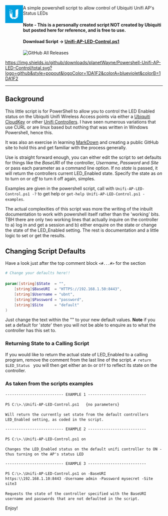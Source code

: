 <img align="left" src="images/UBNTLogo.png" style="margin-bottom: 100px">
A simple powershell script to allow control of Ubiquiti Unifi AP's Status LEDs

#### Note - This is a personally created script NOT created by Ubiquiti but posted here for reference, and is free to use.

#### Download Script -> [Unifi-AP-LED-Control.ps1](Unifi-AP-LED-Control.ps1)
![GitHub All Releases](https://img.shields.io/github/forks/planetWayne/Powershell-Unifi-AP-LED-Control.svg?logo=github&logoColor=1DA1F2&style=popout&colorA=blueviolet&colorB=1DA1F2)


https://img.shields.io/github/downloads/planetWayne/Powershell-Unifi-AP-LED-Control/total.svg?logo=github&style=popout&logoColor=1DA1F2&colorA=blueviolet&colorB=1DA1F2

---------
## Background

This little script is for PowerShell to allow you to control the LED Enabled status on the Ubiquiti Unifi Wireless Access points via either a [Ubiquiti CloudKey](https://www.ui.com/unifi/unifi-cloud-key/) or other [Unifi Controllers](https://www.ui.com/software/). I have seen numerous variations that use CURL or are linux based but nothing that was written in Windows Powershell, hence this.

It was also an exercise in learning [MarkDown](https://daringfireball.net/projects/markdown/) and creating a public GitHub site to hold this and get familiar with the process generally.

Use is straight forward enough, you can either edit the script to set defaults for things like the _BaseURI_ of the controller, _Username_, _Password_ and _Site_ or pass each parameter as a command line option. If no _state_ is passed, it will return the controllers current LED_Enabled state. Specify the state as _on_ to turn on or _off_ to turn it off again, simples.

Examples are given in the powershell script, call with `Unifi-AP-LED-Control.ps1 -?` to get help or `get-help Unifi-AP-LED-Control.ps1 -examples`.


The actual complexities of this script was more the writing of the inbuilt documentation to work with powershell itself rather than the 'working' bits. TBH there are only two working lines that actually inquire on the controller to a) log in and get a session and b) either enquire on the state or change the state of the LED_Enabled setting. The rest is documentation and a little logic to set or get the results.

## Changing Script Defaults
Have a look just after the top comment block `<#...#>` for the section

```PowerShell
# Change your defaults here!!

param([string]$State  = "",
    [string]$BaseURI  = "HTTPS://192.168.1.50:8443",
    [string]$Username = "ubnt",
    [string]$Password = "password",
    [string]$Site     = "default"
)
```

Just change the text within the "" to your new default values. **Note** if you set a default for  '_state_' then you will not be able to enquire as to what the controller has this set to.

### Returning State to a Calling Script
If you would like to return the actual state of LED_Enabled to a calling program, remove the comment from the last line of the script. `# return $LED_Status ` you will then get either an `On` or `Off` to reflect its state on the controller.

### As taken from the scripts examples

```
-------------------------- EXAMPLE 1 --------------------------

PS C:\>.\Unifi-AP-LED-Control.ps1   {no parameters}

Will return the currently set state from the default controllers LED_Enabled setting, as coded in the script.

```


```
-------------------------- EXAMPLE 2 --------------------------

PS C:\>.\Unifi-AP-LED-Control.ps1 on

Changes the LED_Enabled status on the default unifi controller to ON - thus turning on the AP's status LED

```

```
-------------------------- EXAMPLE 3 --------------------------

PS C:\>.\Unifi-AP-LED-Control.ps1 on -BaseURI https:\\192.168.1.10:8443 -Username admin -Password mysecret -Site site3

Requests the state of the controller specified with the BaseURI username and passwords that are not defaulted in the script.

```

Enjoy!

[MyUnifiLogo]: images/UBNTLogo.png